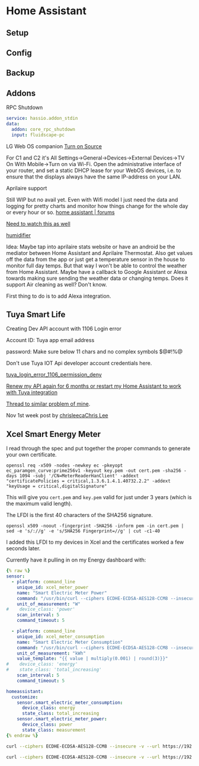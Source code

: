 # Home Assistant

## Setup

## Config

## Backup

## Addons

RPC Shutdown

```yaml
service: hassio.addon_stdin
data: 
  addon: core_rpc_shutdown
  input: fluidscape-pc

```

LG Web OS companion
[Turn on Source](https://github.com/JPersson77/LGTVCompanion)

For C1 and C2 it's All Settings->General->Devices->External Devices->TV On With Mobile->Turn on via Wi-Fi.
Open the administrative interface of your router, and set a static DHCP lease for your WebOS devices, i.e. to ensure that the displays always have the same IP-address on your LAN.


Aprilaire support

Still WIP but no avail yet. Even with Wifi model
I just need the data and logging for pretty charts and monitor how things change for the whole day or every hour or so.
[home assistant | forums](https://community.home-assistant.io/t/aprilaire-thermostat-8800-any-modbus-experts/341414/56)


[Need to watch this as well](https://www.youtube.com/watch?v=3sRfxc9gBgI)

[humidifier](https://www.home-assistant.io/integrations/humidifier.mqtt/)

Idea: Maybe tap into aprilaire stats  website or have an android be the mediator between Home Assistant and Aprilaire Thermostat.
Also get values off the data from the app or just get a temperature sensor in the house to monitor full day temps. But that way I won't be able to control the weather from Home Assistant. Maybe have a callback to Google Assistant or Alexa towards making sure sending the weather data or changing temps.
Does it support Air cleaning as well? Don't know.

First thing to do is to add Alexa integration.



## Tuya Smart Life

Creating Dev API account with 1106 Login error

Account ID: 
Tuya app email address

password:
Make sure below 11 chars and no complex symbols $@#!%@

Don't use Tuya IOT Api developer account credentials here.

[tuya_login_error_1106_permission_deny](https://www.reddit.com/r/homeassistant/comments/q3hnlz/tuya_login_error_1106_permission_deny/)



[Renew my API again for 6 months or restart my Home Assistant to work with Tuya integration](https://github.com/home-assistant/core/issues/80278)

[Thread to similar problem of mine](https://community.home-assistant.io/t/tuya-devices-entities-gone-missing/347445/111).

Nov 1st week post by [chrisleeca](https://community.home-assistant.io/u/chrisleeca)[Chris Lee](https://community.home-assistant.io/u/chrisleeca)






## Xcel Smart Energy Meter


I read through the spec and put together the proper commands to generate your own certificate.

```
openssl req -x509 -nodes -newkey ec -pkeyopt ec_paramgen_curve:prime256v1 -keyout key.pem -out cert.pem -sha256 -days 1094 -subj '/CN=MeterReaderHanClient' -addext "certificatePolicies = critical,1.3.6.1.4.1.40732.2.2" -addext "keyUsage = critical,digitalSignature"
```

This will give you `cert.pem` and `key.pem` valid for just under 3 years (which is the maximum valid length).

The LFDI is the first 40 characters of the SHA256 signature.

```
openssl x509 -noout -fingerprint -SHA256 -inform pem -in cert.pem | sed -e 's/://g' -e 's/SHA256 Fingerprint=//g' | cut -c1-40
```

I added this LFDI to my devices in Xcel and the certificates worked a few seconds later.

Currently have it pulling in on my Energy dashboard with:

```yaml
{% raw %}
sensor:
  - platform: command_line
    unique_id: xcel_meter_power
    name: "Smart Electric Meter Power"
    command: "/usr/bin/curl --ciphers ECDHE-ECDSA-AES128-CCM8 --insecure --url https://192.168.1.39:8081/upt/1/mr/1/r --cert /config/c.pem --key /config/k.pem 2>&1 | grep -o '<value>.*</value>' | grep -Eo '[0-9]+'"
    unit_of_measurement: "W"
#    device_class: 'power'
    scan_interval: 5
    command_timeout: 5

  - platform: command_line
    unique_id: xcel_meter_consumption
    name: "Smart Electric Meter Consumption"
    command: "/usr/bin/curl --ciphers ECDHE-ECDSA-AES128-CCM8 --insecure --url https://192.168.1.39:8081/upt/1/mr/3/r --cert /config/c.pem --key /config/k.pem 2>&1 | grep -o '<value>.*</value>' | grep -Eo '[0-9]+'"
    unit_of_measurement: "kWh"
    value_template: "{{ value | multiply(0.001) | round(3)}}"
#    device_class: 'energy'
#    state_class: 'total_increasing'
    scan_interval: 5
    command_timeout: 5

homeassistant:
  customize:
    sensor.smart_electric_meter_consumption:
      device_class: energy
      state_class: total_increasing
    sensor.smart_electric_meter_power:
      device_class: power
      state_class: measurement
{% endraw %}
```


```bash
curl --ciphers ECDHE-ECDSA-AES128-CCM8 --insecure -v --url https://192.168.0.80:8081/upt --cert /config/otherxcelcerts/cert.pem --key /config/otherxcelcerts/key.pem

curl --ciphers ECDHE-ECDSA-AES128-CCM8 --insecure -v --url https://192.168.0.80:8081/upt --cert /config/xcelcerts/cert.pem --key /config/xcelcerts/key.pem
```